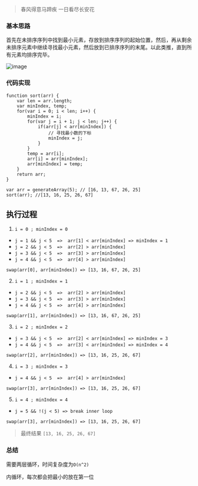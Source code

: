 > 春风得意马蹄疾 一日看尽长安花

### 基本思路

首先在未排序序列中找到最小元素，存放到排序序列的起始位置，然后，再从剩余未排序元素中继续寻找最小元素，然后放到已排序序列的末尾。以此类推，直到所有元素均排序完毕。

![image](https://mycloudserver.oss-cn-beijing.aliyuncs.com/markdown/%E9%80%89%E6%8B%A9%E6%8E%92%E5%BA%8F.gif)

### 代码实现

```
function sort(arr) {
    var len = arr.length;
    var minIndex, temp;
    for(var i = 0; i < len; i++) {
        minIndex = i;
        for(var j = i + 1; j < len; j++) {
            if(arr[j] < arr[minIndex]) {
                // 寻找最小数的下标
                minIndex = j;
            }
        }
        temp = arr[i];
        arr[i] = arr[minIndex];
        arr[minIndex] = temp;
    }
    return arr;
} 

var arr = generateArray(5); // [16, 13, 67, 26, 25]
sort(arr); //[13, 16, 25, 26, 67]
```

## 执行过程


1. `i = 0 ; minIndex = 0`

- `j = 1 && j < 5  =>  arr[1] < arr[minIndex] => minIndex = 1`
- `j = 2 && j < 5  =>  arr[2] > arr[minIndex]`
- `j = 3 && j < 5  =>  arr[3] > arr[minIndex]`
- `j = 4 && j < 5  =>  arr[4] > arr[minIndex]`

`swap(arr[0], arr[minIndex]) => [13, 16, 67, 26, 25]`

2. `i = 1 ; minIndex = 1`

- `j = 2 && j < 5  =>  arr[2] > arr[minIndex]`
- `j = 3 && j < 5  =>  arr[3] > arr[minIndex]`
- `j = 4 && j < 5  =>  arr[4] > arr[minIndex]`

`swap(arr[1], arr[minIndex]) => [13, 16, 67, 26, 25]`

3. `i = 2 ; minIndex = 2`

- `j = 3 && j < 5  =>  arr[2] < arr[minIndex] => minIndex = 3`
- `j = 4 && j < 5  =>  arr[3] < arr[minIndex] => minIndex = 4`

`swap(arr[2], arr[minIndex]) => [13, 16, 25, 26, 67]`

4. `i = 3 ; minIndex = 3`

- `j = 4 && j < 5  =>  arr[4] > arr[minIndex]`

`swap(arr[3], arr[minIndex]) => [13, 16, 25, 26, 67]`

5. `i = 4 ; minIndex = 4`

- `j = 5 && !(j < 5) => break inner loop`

`swap(arr[3], arr[minIndex]) => [13, 16, 25, 26, 67]`

> 最终结果 `[13, 16, 25, 26, 67]`

### 总结

需要两层循环，时间复杂度为`O(n^2)`

内循环，每次都会把最小的放在第一位
